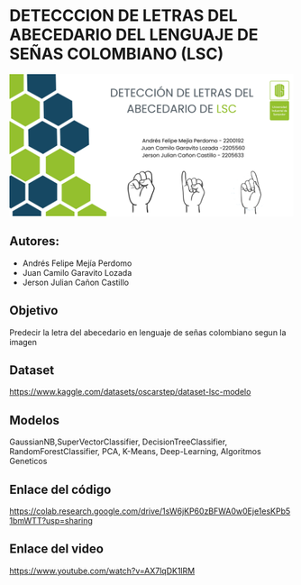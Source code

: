 # DETECCCION DE LETRAS DEL ABECEDARIO DEL LENGUAJE DE SEÑAS COLOMBIANO (LSC)
<img src="multimedia/Banner.png">

## Autores:

 - Andrés Felipe Mejía Perdomo 
 - Juan Camilo Garavito Lozada 
 - Jerson Julian Cañon Castillo

## Objetivo
Predecir la letra del abecedario en lenguaje de señas colombiano segun la imagen

## Dataset 
https://www.kaggle.com/datasets/oscarstep/dataset-lsc-modelo


## Modelos
GaussianNB,SuperVectorClassifier, DecisionTreeClassifier, RandomForestClassifier, PCA, K-Means, Deep-Learning, Algoritmos Geneticos

## Enlace del código
https://colab.research.google.com/drive/1sW6jKP60zBFWA0w0Eje1esKPb51bmWTT?usp=sharing

## Enlace del video
https://www.youtube.com/watch?v=AX7lqDK1lRM
